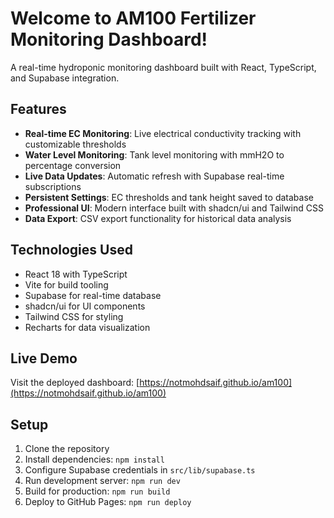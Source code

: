 # Welcome to AM100 Fertilizer Monitoring Dashboard!

A real-time hydroponic monitoring dashboard built with React, TypeScript, and Supabase integration.

## Features

- **Real-time EC Monitoring**: Live electrical conductivity tracking with customizable thresholds
- **Water Level Monitoring**: Tank level monitoring with mmH2O to percentage conversion
- **Live Data Updates**: Automatic refresh with Supabase real-time subscriptions
- **Persistent Settings**: EC thresholds and tank height saved to database
- **Professional UI**: Modern interface built with shadcn/ui and Tailwind CSS
- **Data Export**: CSV export functionality for historical data analysis

## Technologies Used

- React 18 with TypeScript
- Vite for build tooling
- Supabase for real-time database
- shadcn/ui for UI components
- Tailwind CSS for styling
- Recharts for data visualization

## Live Demo

Visit the deployed dashboard: [https://notmohdsaif.github.io/am100](https://notmohdsaif.github.io/am100)

## Setup

1. Clone the repository
2. Install dependencies: `npm install`
3. Configure Supabase credentials in `src/lib/supabase.ts`
4. Run development server: `npm run dev`
5. Build for production: `npm run build`
6. Deploy to GitHub Pages: `npm run deploy`
